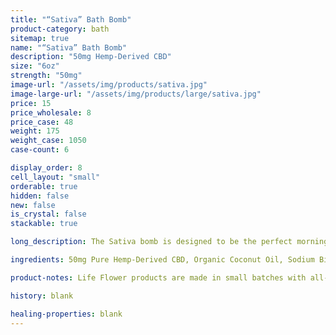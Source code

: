 ```yaml
---
title: "“Sativa” Bath Bomb"
product-category: bath
sitemap: true
name: "“Sativa” Bath Bomb"
description: "50mg Hemp-Derived CBD"
size: "6oz"
strength: "50mg"
image-url: "/assets/img/products/sativa.jpg"
image-large-url: "/assets/img/products/large/sativa.jpg"
price: 15
price_wholesale: 8
price_case: 48
weight: 175
weight_case: 1050
case-count: 6

display_order: 8
cell_layout: "small"
orderable: true
hidden: false
new: false
is_crystal: false
stackable: true

long_description: The Sativa bomb is designed to be the perfect morning bomb. The term "sativa" comes from 4,000 year-old Sanskrit terms meaning "daytime" and "nighttime". Handcrafted with organic, lab-tested plant extract and sage, peppermint, and eucalyptus essential oils. These invigorating oils partner with sea salt to reduce stress and increase blood circulation in the body. The perfect bomb for when you find yourself in a slump. Topped with sage, eucalyptus, and lemongrass.

ingredients: 50mg Pure Hemp-Derived CBD, Organic Coconut Oil, Sodium Bicarbonate, Naturally-derived Citric Acid, Corn Starch, Epsom Salt, Organic Herbs, Essential Oils, Plant-based Color, Witch Hazel, Cleansed & Charged Crystal.

product-notes: Life Flower products are made in small batches with all-natural and boutique ingredients. Orders are processed and shipped in 7-10 business days. Please allow additional time for&nbsp;delivery.

history: blank

healing-properties: blank
---
```

